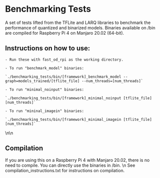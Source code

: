 # Benchmarking Tests

A set of tests lifted from the TFLite and LARQ libraries to benchmark the performance of quantized and binarized models. Binaries available on /bin are compiled for Raspberry Pi 4 on Manjaro 20.02 (64-bit).

## Instructions on how to use:

    - Run these with fast_od_rpi as the working directory.

    - To run "benchmark_model" binaries:

    `./benchmarking_tests/bin/[framework]_benchmark_model --graph=models_trained/[tflite_file] --num_threads=[num_threads]`

    - To run "minimal_noinput" binaries:

    `./benchmarking_tests/bin/[framework]_minimal_noinput [tflite_file] [num_threads]`

    - To run "mininal_imagein" binaries:

    `./benchmarking_tests/bin/[framework]_minimal_imagein [tflite_file] [num_threads]`
\n\n
## Compilation
If you are using this on a Raspberry Pi 4 with Manjaro 20.02, there is no need to compile. You can directly use the binaries in /bin.
\n See compilation_instructions.txt for instructions on compilation.